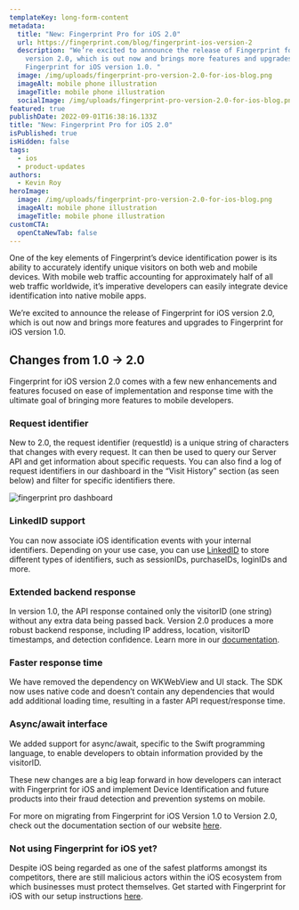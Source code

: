 ```yaml
---
templateKey: long-form-content
metadata:
  title: "New: Fingerprint Pro for iOS 2.0"
  url: https://fingerprint.com/blog/fingerprint-ios-version-2
  description: "We’re excited to announce the release of Fingerprint for iOS
    version 2.0, which is out now and brings more features and upgrades to
    Fingerprint for iOS version 1.0. "
  image: /img/uploads/fingerprint-pro-version-2.0-for-ios-blog.png
  imageAlt: mobile phone illustration
  imageTitle: mobile phone illustration
  socialImage: /img/uploads/fingerprint-pro-version-2.0-for-ios-blog.png
featured: true
publishDate: 2022-09-01T16:38:16.133Z
title: "New: Fingerprint Pro for iOS 2.0"
isPublished: true
isHidden: false
tags:
  - ios
  - product-updates
authors:
  - Kevin Roy
heroImage:
  image: /img/uploads/fingerprint-pro-version-2.0-for-ios-blog.png
  imageAlt: mobile phone illustration
  imageTitle: mobile phone illustration
customCTA:
  openCtaNewTab: false
---
```

One of the key elements of Fingerprint’s device identification power is its ability to accurately identify unique visitors on both web and mobile devices. With mobile web traffic accounting for approximately half of all web traffic worldwide, it’s imperative developers can easily integrate device identification into native mobile apps. 

We’re excited to announce the release of Fingerprint for iOS version 2.0, which is out now and brings more features and upgrades to Fingerprint for iOS version 1.0. 

## Changes from 1.0 -> 2.0 

Fingerprint for iOS version 2.0 comes with a few new enhancements and features focused on ease of implementation and response time with the ultimate goal of bringing more features to mobile developers. 

### Request identifier 

New to 2.0, the request identifier (requestId) is a unique string of characters that changes with every request. It can then be used to query our Server API and get information about specific requests. You can also find a log of request identifiers in our dashboard in the “Visit History” section (as seen below) and filter for specific identifiers there.

![fingerprint pro dashboard](/img/uploads/screenshot-2022-09-01-at-16.43.49.png "fingerprint pro dashboard")

### LinkedID support

You can now associate iOS identification events with your internal identifiers. Depending on your use case, you can use [LinkedID](https://dev.fingerprint.com/docs/server-api#linkedid-adding-a-custom-identifier-to-events) to store different types of identifiers, such as sessionIDs, purchaseIDs, loginIDs and more. 

### Extended backend response

In version 1.0, the API response contained only the visitorID (one string) without any extra data being passed back. Version 2.0 produces a more robust backend response, including IP address, location, visitorID timestamps, and detection confidence. Learn more in our [documentation](https://dev.fingerprint.com/docs/ios#extended-result). 

### Faster response time 

We have removed the dependency on WKWebView and UI stack. The SDK now uses native code and doesn’t contain any dependencies that would add additional loading time, resulting in a faster API request/response time. 

### Async/await interface 

We added support for async/await, specific to the Swift programming language, to enable developers to obtain information provided by the visitorID. 

These new changes are a big leap forward in how developers can interact with Fingerprint for iOS and implement Device Identification and future products into their fraud detection and prevention systems on mobile.

For more on migrating from Fingerprint for iOS Version 1.0 to Version 2.0, check out the documentation section of our website [here](https://dev.fingerprint.com/docs/11-20-migration-guide). 

### Not using Fingerprint for iOS yet? 

Despite iOS being regarded as one of the safest platforms amongst its competitors, there are still malicious actors within the iOS ecosystem from which businesses must protect themselves. Get started with Fingerprint for iOS with our setup instructions [here](https://dev.fingerprint.com/docs/ios).